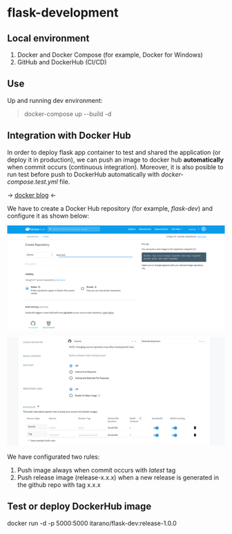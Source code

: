 # flask-development

## Local environment

1. Docker and Docker Compose (for example, Docker for Windows)
2. GitHub and DockerHub (CI/CD)

## Use

Up and running dev environment:
>docker-compose up --build -d

## Integration with Docker Hub

In order to deploy flask app container to test and shared the application (or deploy it in production), we can push an image to docker hub **automatically** when commit occurs (continuous integration). Moreover, it is also posible to run test before push to DockerHub automatically with *docker-compose.test.yml* file.

&rarr; [docker blog](https://www.docker.com/blog/how-to-build-and-test-your-docker-images-in-the-cloud-with-docker-hub/) &larr;

We have to create a Docker Hub repository (for example, *flask-dev*) and configure it as shown below:

![Docker Hub Configuration](/assets/dockerhub1.png)

![Docker Hub Configuration](/assets/dockerhub2.png)

We have configurated two rules:

1. Push image always when commit occurs with *latest* tag
2. Push release image (release-x.x.x) when a new release is generated in the github repo with tag x.x.x

## Test or deploy DockerHub image

docker run -d -p 5000:5000 itarano/flask-dev:release-1.0.0

